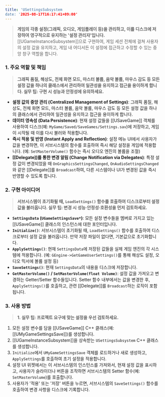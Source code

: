 ```yaml
---
title: 'USettingsSubsystem
date: '2025-08-17T16:17:41+09:00'
---
```



> **게임의 각종 설정(그래픽, 오디오, 게임플레이 등)을 관리하고, 이를 디스크에 저장하여 영구적으로 유지하는 '설정 관리자'입니다.** [[UGameInstanceSubsystem]]으로 구현하여, 게임 세션 전체에 걸쳐 사용자의 설정 값을 유지하고, 게임 내 어디서든 이 설정에 접근하고 수정할 수 있는 중앙 창구 역할을 합니다.

### **1. 주요 역할 및 책임**
> **그래픽 품질, 해상도, 전체 화면 모드, 마스터 볼륨, 음악 볼륨, 마우스 감도 등 모든 설정 값을 하나의 클래스에서 관리하여 일관성을 유지하고 접근을 용이하게 합니다. 실무 팁: 구현 시 성능과 안정성에 유의하세요.**
* **설정 값의 중앙 관리 (Centralized Management of Settings)**:
	그래픽 품질, 해상도, 전체 화면 모드, 마스터 볼륨, 음악 볼륨, 마우스 감도 등 모든 설정 값을 하나의 클래스에서 관리하여 일관성을 유지하고 접근을 용이하게 합니다.
* **데이터 영속성 (Data Persistence)**:
	현재 설정 값들을 [[USaveGame]] 객체를 사용하여 디스크(예: `MyGame/Saved/SaveGames/Settings.sav`)에 저장하고, 게임이 시작될 때 이를 다시 불러와 적용합니다.
* **즉시 적용 및 반영 (Instant Apply and Reflection)**:
	설정 메뉴 UI에서 사용자가 값을 변경하면, 이 서브시스템의 함수를 호출하여 즉시 해당 설정을 게임에 적용합니다. (예: `SetMasterVolume()` 함수는 즉시 오디오 엔진의 볼륨을 조절)
* **[[Delegate]]를 통한 변경 알림 (Change Notification via Delegates)**:
	특정 설정 값이 변경되었을 때 `OnGraphicsSettingsChanged`, `OnAudioSettingsChanged`와 같은 [[Delegate]]를 `Broadcast`하여, 다른 시스템이나 UI가 변경된 값을 즉시 반영할 수 있도록 합니다.

### **2. 구현 아이디어**
> **서브시스템이 초기화될 때, `LoadSettings()` 함수를 호출하여 디스크로부터 설정 값을 불러옵니다. 실무 팁: 변경 시 성능·안정성·호환성을 먼저 검토하세요.**
* **`SettingsData` (`UGameSettingsSave*`)**:
	모든 설정 변수들을 멤버로 가지고 있는 [[USaveGame]] 클래스의 인스턴스에 대한 포인터입니다.
* **`Initialize()`**:
	서브시스템이 초기화될 때, `LoadSettings()` 함수를 호출하여 디스크로부터 설정 값을 불러옵니다. 만약 저장 파일이 없다면, 기본값으로 초기화합니다.
* **`ApplySettings()`**:
	현재 `SettingsData`에 저장된 값들을 실제 게임 엔진의 각 시스템에 적용합니다. (예: `GEngine->GetGameUserSettings()`를 통해 해상도 설정, 오디오 믹서에 볼륨 설정 등)
* **`SaveSettings()`**:
	현재 `SettingsData`의 내용을 디스크에 저장합니다.
* **`GetMasterVolume()` / `SetMasterVolume(float Volume)`**:
	설정 값을 가져오고 변경하는 Getter/Setter 함수들입니다. Setter 함수 내부에서는 값을 변경한 후, `ApplySettings()`를 호출하고, 관련 [[Delegate]]를 `Broadcast`하는 로직이 포함됩니다.

### **3. 사용 방법**
> **1. 실무 팁: 프로젝트 요구에 맞는 설정을 우선 검토하세요.**
1.  모든 설정 변수를 담을 [[USaveGame]] C++ 클래스(예:
	[[UMyGameSettingsSave]])를 생성합니다.
2.  [[UGameInstanceSubsystem]]을 상속받는 `USettingsSubsystem` C++ 클래스를 생성합니다.
3.  `Initialize`에서 `UMyGameSettingsSave` 객체를 로드하거나 새로 생성하고, `ApplySettings`를 호출하여 초기 설정을 적용합니다.
4.  설정 UI 위젯에서는 이 서브시스템의 인스턴스를 가져와서, 현재 설정 값을 표시하고, 사용자가 슬라이더나 버튼을 조작하면 서브시스템의 Setter 함수(예:
	`SetMasterVolume`)를 호출합니다.
5.  사용자가 '적용' 또는 '저장' 버튼을 누르면, 서브시스템의 `SaveSettings()` 함수를 호출하여 변경 사항을 디스크에 기록합니다.